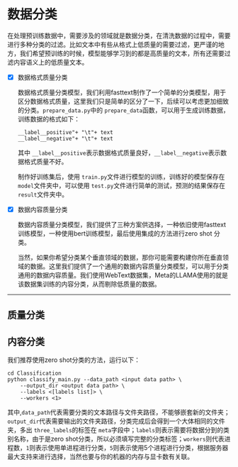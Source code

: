 # 数据分类

在处理预训练数据中，需要涉及的领域就是数据分类，在清洗数据的过程中，需要进行多种分类的过滤。比如文本中有些从格式上低质量的需要过滤，更严谨的地方，我们希望预训练的时候，模型能够学习到的都是高质量的文本，所有还需要过滤内容语义上的低质量文本。

- [X] 数据格式质量分类

  数据格式质量分类模型，我们利用fasttext制作了一个简单的分类模型，用于区分数据格式质量，这里我们只是简单的区分了一下，后续可以考虑更加细致的分类。`prepare_data.py`中的 `prepare_data`函数，可以用于生成训练数据，训练数据的格式如下：

  ```
  __label__positive"+ "\t"+ text
  __label__negative"+ "\t"+ text
  ```

  其中 `__label__positive`表示数据格式质量良好，`__label__negative`表示数据格式质量不好。

  制作好训练集后，使用 `train.py`文件进行模型的训练，训练好的模型保存在 `model`文件夹中，可以使用 `test.py`文件进行简单的测试，预测的结果保存在 `result`文件夹中。
- [X] 数据内容质量分类

  数据内容质量分类模型，我们提供了三种方案供选择，一种依旧使用fasttext训练模型，一种使用bert训练模型，最后使用集成的方法进行zero shot 分类。

  当然，如果你希望分类某个垂直领域的数据，那你可能需要构建你所在垂直领域的数据。这里我们提供了一个通用的数据内容质量分类模型，可以用于分类通用的数据内容质量。我们使用WebText数据集，Meta的LLAMA使用的就是该数据集训练的内容分类，从而剔除低质量的数据。

---



## 质量分类

## 内容分类

我们推荐使用zero shot分类的方法，运行以下：

```
cd Classification
python classify_main.py --data_path <input data path> \
	--output_dir <output data path> \
	--labels <[labels list]> \
	--workers <1>
```

其中,`data_path`代表需要分类的文本路径与文件夹路径，不能够嵌套新的文件夹；`output_dir`代表需要输出的文件夹路径，分类完成后会得到一个大体相同的文件夹，多出 `three_labels`的标签在 `meta`字段中；`labels`则表示需要将数据分到的类别名称，由于是zero shot分类，所以必须填写完整的分类标签；`workers`则代表进程数，`1`则表示使用单进程进行分类，`5`则表示使用5个进程进行分类，根据服务器最大支持来进行选择，当然也要与你的机器的内存与显卡数有关联。
